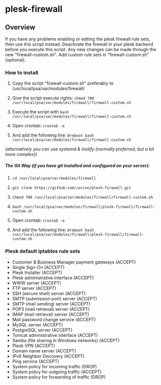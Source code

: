 # plesk-firewall

## Overview

If you have any problems enabling or editing the plesk firewall rule sets, then use this script instead. Deactivate the firewall in your plesk backend before you execute this script. Any new changes can be made through the new "firewall-custom.sh". Add custom rule sets in "firewall-custom.sh" (optional).

### How to install

1. Copy the script "firewall-custom.sh" preferably to /usr/local/psa/var/modules/firewall/

2. Give the script execute rights: `chmod 700 /usr/local/psa/var/modules/firewall/firewall-custom.sh`

3. Execute the script with `bash /usr/local/psa/var/modules/firewall/firewall-custom.sh`

4. Open crontab: `crontab -e`

5. And add the following line: `@reboot bash /usr/local/psa/var/modules/firewall/firewall-custom.sh`

*(alternatively you can use systemd & inotify (normally preferred, but a bit more complex))*

##### The Git Way (if you have git installed and configured on your server):

1. `cd /usr/local/psa/var/modules/firewall`

2. `git clone https://github.com/iocron/plesk-firewall.git`

3. `chmod 700 /usr/local/psa/var/modules/firewall/firewall-custom.sh` 

4. `bash /usr/local/psa/var/modules/firewall/plesk-firewall/firewall-custom.sh`

5. Open crontab: `crontab -e`

6. And add the following line: `@reboot bash /usr/local/psa/var/modules/firewall/plesk-firewall/firewall-custom.sh`

### Plesk default iptables rule sets

- Customer & Business Manager payment gateways (ACCEPT)
- Single Sign-On (ACCEPT)
- Plesk Installer (ACCEPT)
- Plesk administrative interface (ACCEPT)
- WWW server (ACCEPT)
- FTP server (ACCEPT)
- SSH (secure shell) server (ACCEPT)
- SMTP (submission port) server (ACCEPT)
- SMTP (mail sending) server (ACCEPT)
- POP3 (mail retrieval) server (ACCEPT)
- IMAP (mail retrieval) server (ACCEPT)
- Mail password change service (ACCEPT)
- MySQL server (ACCEPT)
- PostgreSQL server (ACCEPT)
- Tomcat administrative interface (ACCEPT)
- Samba (file sharing in Windows networks) (ACCEPT)
- Plesk VPN (ACCEPT)
- Domain name server (ACCEPT)
- IPv6 Neighbor Discovery (ACCEPT)
- Ping service (ACCEPT)
- System policy for incoming traffic (DROP)
- System policy for outgoing traffic (ACCEPT)
- System policy for forwarding of traffic (DROP)